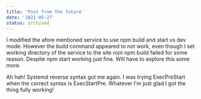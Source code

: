 ```yaml
---
title: 'Post from the future'
date: '2021-05-27'
status: archived
---
```


I modified the afore mentioned service to use npm build and start vs dev mode. However the build command appeared to not work, even though I set working directory of the service to the site root npm build failed for some reason. Despite npm start working just fine. Will have to explore this some more.


Ah hah! Systemd reverse syntax got me again. I was trying ExecPreStart when the correct syntax is ExecStartPre. Whatever I'm just glad I got the thing fully working!

